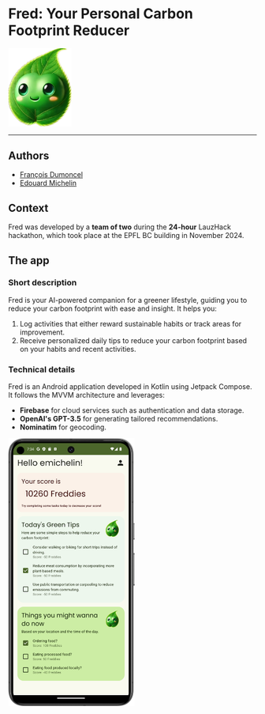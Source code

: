 # Fred: Your Personal Carbon **F**ootprint **Red**ucer

<img src="./app-logo.png" width="128" alt="App logo">

---

## Authors

- [François Dumoncel](https://github.com/Bozu1206)
- [Edouard Michelin](https://github.com/edouardmichelin)

## Context

Fred was developed by a **team of two** during the **24-hour** LauzHack hackathon, which took place at the EPFL BC building in November 2024.

## The app

###  Short description

Fred is your AI-powered companion for a greener lifestyle, guiding you to reduce your carbon footprint with ease and insight. It helps you:
1. Log activities that either reward sustainable habits or track areas for improvement.
2. Receive personalized daily tips to reduce your carbon footprint based on your habits and recent activities.

### Technical details

Fred is an Android application developed in Kotlin using Jetpack Compose. It follows the MVVM architecture and leverages:
- **Firebase** for cloud services such as authentication and data storage.
- **OpenAI's GPT-3.5** for generating tailored recommendations.
- **Nominatim** for geocoding.

<img src="./screenshot.png" width="256" alt="Home Screen Snapshot">
